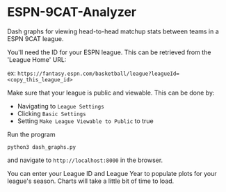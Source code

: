 # ESPN-9CAT-Analyzer
Dash graphs for viewing head-to-head matchup stats between teams in a ESPN 9CAT league.

You'll need the ID for your ESPN league. This can be retrieved from the 'League Home' URL:

ex: `https://fantasy.espn.com/basketball/league?leagueId=<copy_this_league_id>`

Make sure that your league is public and viewable. This can be done by:
* Navigating to `League Settings`
* Clicking `Basic Settings`
* Setting `Make League Viewable to Public` to true

Run the program

`python3 dash_graphs.py`

and navigate to `http://localhost:8000` in the browser.

You can enter your League ID and League Year to populate plots for your league's season. Charts will take a little bit of time to load.
